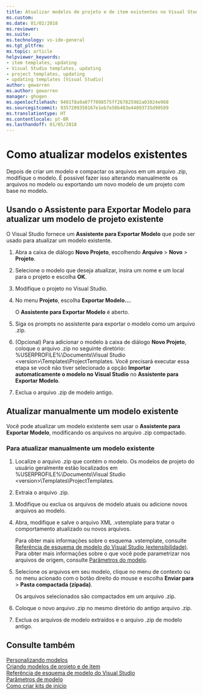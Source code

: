 ```yaml
---
title: Atualizar modelos de projeto e de item existentes no Visual Studio | Microsoft Docs
ms.custom: 
ms.date: 01/02/2018
ms.reviewer: 
ms.suite: 
ms.technology: vs-ide-general
ms.tgt_pltfrm: 
ms.topic: article
helpviewer_keywords:
- item templates, updating
- Visual Studio templates, updating
- project templates, updating
- updating templates [Visual Studio]
author: gewarren
ms.author: gewarren
manager: ghogen
ms.openlocfilehash: 9401f8a9a07f7098575ff267825982a03024e968
ms.sourcegitcommit: 9357209350167e1eb7e50b483e44893735d90589
ms.translationtype: HT
ms.contentlocale: pt-BR
ms.lasthandoff: 01/05/2018
---
```

# <a name="how-to-update-existing-templates"></a>Como atualizar modelos existentes

Depois de criar um modelo e compactar os arquivos em um arquivo .zip, modifique o modelo. É possível fazer isso alterando manualmente os arquivos no modelo ou exportando um novo modelo de um projeto com base no modelo.

## <a name="using-the-export-template-wizard-to-update-an-existing-project-template"></a>Usando o Assistente para Exportar Modelo para atualizar um modelo de projeto existente

O Visual Studio fornece um **Assistente para Exportar Modelo** que pode ser usado para atualizar um modelo existente.

1. Abra a caixa de diálogo **Novo Projeto**, escolhendo **Arquivo** > **Novo** > **Projeto**.

1. Selecione o modelo que deseja atualizar, insira um nome e um local para o projeto e escolha **OK**.

1. Modifique o projeto no Visual Studio.

1. No menu **Projeto**, escolha **Exportar Modelo...**.

    O **Assistente para Exportar Modelo** é aberto.

1. Siga os prompts no assistente para exportar o modelo como um arquivo .zip.

1. (Opcional) Para adicionar o modelo à caixa de diálogo **Novo Projeto**, coloque o arquivo .zip no seguinte diretório: %USERPROFILE%\Documents\Visual Studio \<version\>\Templates\ProjectTemplates. Você precisará executar essa etapa se você não tiver selecionado a opção **Importar automaticamente o modelo no Visual Studio** no **Assistente para Exportar Modelo**.

1. Exclua o arquivo .zip de modelo antigo.

## <a name="manually-updating-an-existing-template"></a>Atualizar manualmente um modelo existente

Você pode atualizar um modelo existente sem usar o **Assistente para Exportar Modelo**, modificando os arquivos no arquivo .zip compactado.

### <a name="to-manually-update-an-existing-template"></a>Para atualizar manualmente um modelo existente

1. Localize o arquivo .zip que contém o modelo. Os modelos de projeto do usuário geralmente estão localizados em %USERPROFILE%\Documents\Visual Studio \<version\>\Templates\ProjectTemplates.

1. Extraia o arquivo .zip.

1. Modifique ou exclua os arquivos de modelo atuais ou adicione novos arquivos ao modelo.

1. Abra, modifique e salve o arquivo XML .vstemplate para tratar o comportamento atualizado ou novos arquivos.

    Para obter mais informações sobre o esquema .vstemplate, consulte [Referência de esquema de modelo do Visual Studio (extensibilidade)](../extensibility/visual-studio-template-schema-reference.md). Para obter mais informações sobre o que você pode parametrizar nos arquivos de origem, consulte [Parâmetros do modelo](../ide/template-parameters.md).

1. Selecione os arquivos em seu modelo, clique no menu de contexto ou no menu acionado com o botão direito do mouse e escolha **Enviar para** > **Pasta compactada (zipada)**.

    Os arquivos selecionados são compactados em um arquivo .zip.

1. Coloque o novo arquivo .zip no mesmo diretório do antigo arquivo .zip.

1. Exclua os arquivos de modelo extraídos e o arquivo .zip de modelo antigo.

## <a name="see-also"></a>Consulte também

[Personalizando modelos](../ide/customizing-project-and-item-templates.md)  
[Criando modelos de projeto e de item](../ide/creating-project-and-item-templates.md)  
[Referência de esquema de modelo do Visual Studio](../extensibility/visual-studio-template-schema-reference.md)  
[Parâmetros de modelo](../ide/template-parameters.md)  
[Como criar kits de início](../ide/how-to-create-starter-kits.md)